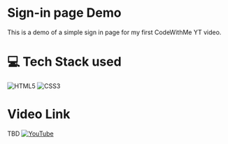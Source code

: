 # Sign-in page Demo
This is a demo of a simple sign in page for my first CodeWithMe YT video. 

# 💻 Tech Stack used
![HTML5](https://img.shields.io/badge/html5-%23E34F26.svg?style=for-the-badge&logo=html5&logoColor=white) ![CSS3](https://img.shields.io/badge/css3-%231572B6.svg?style=for-the-badge&logo=css3&logoColor=white)

# Video Link
TBD
[![YouTube](https://img.shields.io/badge/YouTube-%23FF0000.svg?logo=YouTube&logoColor=white)](https://youtube.com/@gsdiniz) 
